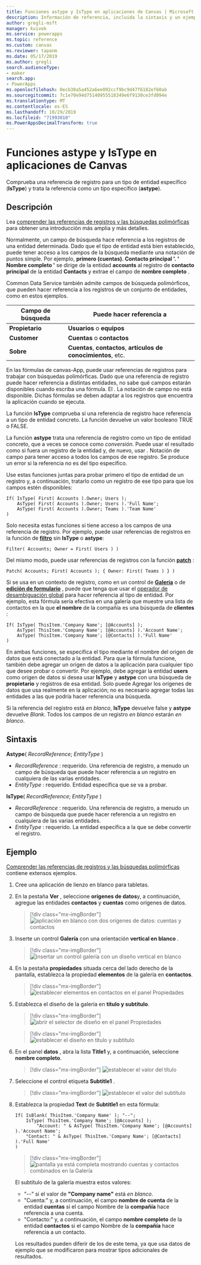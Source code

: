 ```yaml
---
title: Funciones astype y IsType en aplicaciones de Canvas | Microsoft Docs
description: Información de referencia, incluida la sintaxis y un ejemplo, para las funciones astype y IsType en las aplicaciones de Canvas
author: gregli-msft
manager: kvivek
ms.service: powerapps
ms.topic: reference
ms.custom: canvas
ms.reviewer: tapanm
ms.date: 05/17/2019
ms.author: gregli
search.audienceType:
- maker
search.app:
- PowerApps
ms.openlocfilehash: 0ecb30a5a452a6ee092ccf9bc9d47f6182ef60ab
ms.sourcegitcommit: 7c1e70e94d75140955518349e6f9130ce3fd094e
ms.translationtype: MT
ms.contentlocale: es-ES
ms.lasthandoff: 10/29/2019
ms.locfileid: "71993010"
ms.PowerAppsDecimalTransform: true
---
```

# <a name="astype-and-istype-functions-in-canvas-apps"></a>Funciones astype y IsType en aplicaciones de Canvas

Comprueba una referencia de registro para un tipo de entidad específico (**IsType**) y trata la referencia como un tipo específico (**astype**).

## <a name="description"></a>Descripción

Lea [comprender las referencias de registros y las búsquedas polimórficas](../working-with-references.md) para obtener una introducción más amplia y más detalles.

Normalmente, un campo de búsqueda hace referencia a los registros de una entidad determinada. Dado que el tipo de entidad está bien establecido, puede tener acceso a los campos de la búsqueda mediante una notación de puntos simple. Por ejemplo, **primero (cuentas). Contacto principal '. ' Nombre completo '** se dirige de la entidad **accounts** al registro de **contacto principal** de la entidad **Contacts** y extrae el campo de **nombre completo** .

Common Data Service también admite campos de búsqueda polimórficos, que pueden hacer referencia a los registros de un conjunto de entidades, como en estos ejemplos.

| Campo de búsqueda | Puede hacer referencia a |
|--------------|--------------|
| **Propietario** | **Usuarios** o **equipos** |
| **Customer** | **Cuentas** o **contactos** |
| **Sobre** | **Cuentas**, **contactos**, **artículos de conocimientos**, etc. |

<!--note from editor: Change "Knowledge Articles" to "Knowledge Base articles" if that is what is being referenced.   -->

En las fórmulas de canvas-App, puede usar referencias de registros para trabajar con búsquedas polimórficas. Dado que una referencia de registro puede hacer referencia a distintas entidades, no sabe qué campos estarán disponibles cuando escriba una fórmula. El *.* La notación de campo no está disponible. Dichas fórmulas se deben adaptar a los registros que encuentra la aplicación cuando se ejecuta.

La función **IsType** comprueba si una referencia de registro hace referencia a un tipo de entidad concreto. La función devuelve un valor booleano TRUE o FALSE.

La función **astype** trata una referencia de registro como un tipo de entidad concreto, que a veces se conoce como *conversión*. Puede usar el resultado como si fuera un registro de la entidad y, de nuevo, usar *.* Notación de campo para tener acceso a todos los campos de ese registro. Se produce un error si la referencia no es del tipo específico.

Use estas funciones juntas para probar primero el tipo de entidad de un registro y, a continuación, tratarlo como un registro de ese tipo para que los campos estén disponibles:

```powerapps-comma
If( IsType( First( Accounts ).Owner; Users );
    AsType( First( Accounts ).Owner; Users ).'Full Name';
    AsType( First( Accounts ).Owner; Teams ).'Team Name'
)
```

Solo necesita estas funciones si tiene acceso a los campos de una referencia de registro. Por ejemplo, puede usar referencias de registros en la función de [**filtro**](function-filter-lookup.md) sin **IsType** o **astype**:

```powerapps-comma
Filter( Accounts; Owner = First( Users ) )
```

Del mismo modo, puede usar referencias de registros con la función [**patch**](function-patch.md) :

```powerapps-comma
Patch( Accounts; First( Accounts ); { Owner: First( Teams ) } )
```  

Si se usa en un contexto de registro, como en un control de [**Galería**](../controls/control-gallery.md) o de [**edición de formulario**](../controls/control-form-detail.md) , puede que tenga que usar el [operador de desambiguación global](operators.md#disambiguation-operator) para hacer referencia al tipo de entidad. Por ejemplo, esta fórmula sería efectiva en una galería que muestre una lista de contactos en la que **el nombre** de la compañía es una búsqueda de **clientes** :

```powerapps-comma
If( IsType( ThisItem.'Company Name'; [@Accounts] );
    AsType( ThisItem.'Company Name'; [@Accounts] ).'Account Name';
    AsType( ThisItem.'Company Name'; [@Contacts] ).'Full Name'
)
```

En ambas funciones, se especifica el tipo mediante el nombre del origen de datos que está conectado a la entidad. Para que la fórmula funcione, también debe agregar un origen de datos a la aplicación para cualquier tipo que desee probar o convertir. Por ejemplo, debe agregar la entidad **users** como origen de datos si desea usar **IsType** y **astype** con una búsqueda de **propietario** y registros de esa entidad. Solo puede Agregar los orígenes de datos que usa realmente en la aplicación; no es necesario agregar todas las entidades a las que podría hacer referencia una búsqueda.

Si la referencia del registro está *en blanco*, **IsType** devuelve false y **astype** devuelve *Blank*. Todos los campos de un registro *en blanco* estarán *en blanco*.

## <a name="syntax"></a>Sintaxis

**Astype**( *RecordReference*; *EntityType* )

- *RecordReference* : requerido. Una referencia de registro, a menudo un campo de búsqueda que puede hacer referencia a un registro en cualquiera de las varias entidades.
- *EntityType* : requerido. Entidad específica que se va a probar.

**IsType**( *RecordReference*; *EntityType* )

- *RecordReference* : requerido. Una referencia de registro, a menudo un campo de búsqueda que puede hacer referencia a un registro en cualquiera de las varias entidades.
- *EntityType* : requerido. La entidad específica a la que se debe convertir el registro.

## <a name="example"></a>Ejemplo

[Comprender las referencias de registros y las búsquedas polimórficas](../working-with-references.md) contiene extensos ejemplos.

1. Cree una aplicación de lienzo en blanco para tabletas.

1. En la pestaña **Ver** , seleccione **orígenes de datos**y, a continuación, agregue las entidades **contactos** y **cuentas** como orígenes de datos.
    > [!div class="mx-imgBorder"]
    > ![aplicación en blanco con dos orígenes de datos: cuentas y contactos](media/function-astype-istype/contacts-add-datasources.png)

1. Inserte un control **Galería** con una orientación **vertical en blanco** .

    > [!div class="mx-imgBorder"]
    > ![insertar un control galería con un diseño vertical en blanco](media/function-astype-istype/contacts-customer-gallery.png)

1. En la pestaña **propiedades** situada cerca del lado derecho de la pantalla, establezca la propiedad **elementos** de la galería en **contactos**.

    > [!div class="mx-imgBorder"]
    > ![establecer elementos en contactos en el panel Propiedades](media/function-astype-istype/contacts-customer-datasource.png)

1. Establezca el diseño de la galería en **título y subtítulo**.

    > [!div class="mx-imgBorder"]
    > ![abrir el selector de diseño en el panel Propiedades](media/function-astype-istype/contacts-customer-layout.png)

    > [!div class="mx-imgBorder"]
    > ![establecer el diseño en título y subtítulo](media/function-astype-istype/contacts-customer-flyout.png)

1. En el panel **datos** , abra la lista **Title1** y, a continuación, seleccione **nombre completo**.

    > [!div class="mx-imgBorder"]
    > ![establecer el valor del título](media/function-astype-istype/contacts-customer-title.png)

1. Seleccione el control etiqueta **Subtitle1** .

    > [!div class="mx-imgBorder"]
    > ![establecer el valor del subtítulo](media/function-astype-istype/contacts-customer-subtitle.png)

1. Establezca la propiedad **Text** de **Subtitle1** en esta fórmula:

    ```powerapps-comma
    If( IsBlank( ThisItem.'Company Name' ); "--";
        IsType( ThisItem.'Company Name'; [@Accounts] );
            "Account: " & AsType( ThisItem.'Company Name'; [@Accounts] ).'Account Name';
        "Contact: " & AsType( ThisItem.'Company Name'; [@Contacts] ).'Full Name'
    )
    ```

    > [!div class="mx-imgBorder"]
    > ![pantalla ya está completa mostrando cuentas y contactos combinados en la Galería](media/function-astype-istype/contacts-customer-complete.png)

    El subtítulo de la galería muestra estos valores:
    - "--" si el valor de **"Company name"** está *en blanco*.
    - "Cuenta:" y, a continuación, el campo **nombre de cuenta** de la entidad **cuentas** si el campo Nombre de la **compañía** hace referencia a una cuenta.
    - "Contacto:" y, a continuación, el campo **nombre completo** de la entidad **contactos** si el campo Nombre de la **compañía** hace referencia a un contacto.

    Los resultados pueden diferir de los de este tema, ya que usa datos de ejemplo que se modificaron para mostrar tipos adicionales de resultados.
